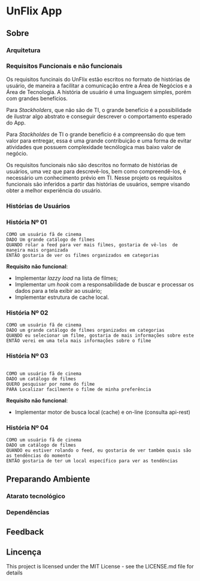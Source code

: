 # UnFlix App

## Sobre

### Arquitetura

### Requisitos Funcionais e não funcionais

Os requisitos funcinais do UnFlix estão escritos no formato de histórias de usuário, de maneira a facilitar a comunicação entre a Área de Negócios e a Área de Tecnologia. A história de usuário é uma linguagem simples, porém com grandes benefícios.

Para _Stackholders_, que não são de TI, o grande benefício é a possibilidade de ilustrar algo abstrato e conseguir descrever o comportamento esperado do App.

Para _Stackholdes_ de TI o grande benefício é a compreensão do que tem valor para entregar, essa é uma grande contribuição e uma forma de evitar atividades que possuem complexidade tecnólogica mas baixo valor de negócio.

Os requisitos funcionais não são descritos no formato de histórias de usuários, uma vez que para descrevê-los, bem como compreendê-los, é necessário um conhecimento prévio em TI. Nesse projeto os requisitos funcionais são inferidos a partir das histórias de usuários, sempre visando obter a melhor experiência do usuário.

### Histórias de Usuários

### História Nº 01 ###
~~~
COMO um usuário fã de cinema
DADO Um grande catálogo de filmes 
QUANDO rolar a feed para ver mais filmes, gostaria de vê-los  de maneira mais organizada
ENTÃO gostaria de ver os filmes organizados em categorias
~~~

**Requisito não funcional**:

- Implementar _lazzy load_ na lista de filmes;
- Implementar um _hook_ com a responsabilidade de buscar e processar os dados para a tela exibir ao usuário;
- Implementar estrutura de cache local.

### História Nº 02 ###
~~~
COMO um usuário fã de cinema
DADO um grande catálogo de filmes organizados em categorias
QUANDO eu selecionar um filme, gostaria de mais informações sobre este
ENTÃO verei em uma tela mais informações sobre o filme
~~~

### História Nº 03 ###
~~~

COMO um usuário fã de cinema
DADO um catálogo de filmes
QUERO pesquisar por nome do filme
PARA Localizar facilmente o filme de minha preferência
~~~

**Requisito não funcional**:

- Implementar motor de busca local (cache) e on-line (consulta api-rest)

### História Nº 04 ###
~~~
COMO um usuário fã de cinema
DADO um catálogo de filmes
QUANDO eu estiver rolando o feed, eu gostaria de ver também quais são as tendências do momento
ENTÃO gostaria de ter um local específico para ver as tendências
~~~

## Preparando Ambiente

### Atarato tecnológico

### Dependências

## Feedback

## Lincença

This project is licensed under the MIT License - see the LICENSE.md file for details
